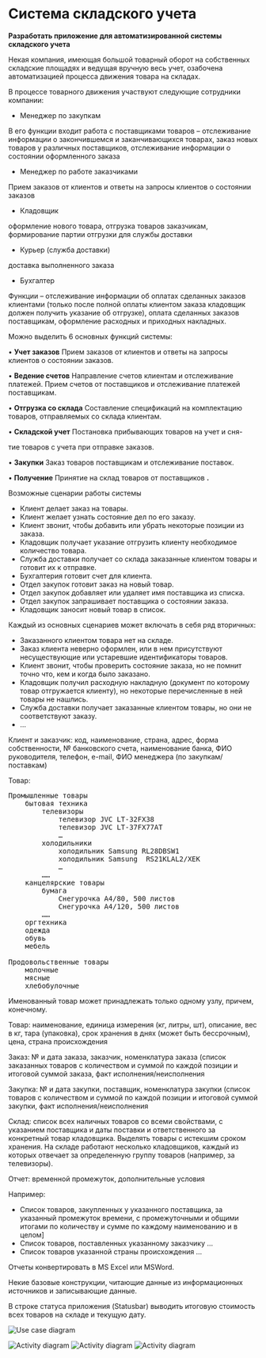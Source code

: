 # **Система складского учета**

**Разработать приложение для автоматизированной системы складского учета**

Некая компания, имеющая большой товарный оборот на собственных складские площадях и ведущая вручную весь учет, озабочена автоматизацией процесса движения товара на складах.

В процессе товарного движения участвуют следующие сотрудники компании:

- Менеджер по закупкам

В его функции входит работа с поставщиками товаров – отслеживание информации о закончившемся и заканчивающихся товарах, заказ новых товаров у различных поставщиков, отслеживание информации о состоянии оформленного заказа

- Менеджер по работе заказчиками

Прием заказов от клиентов и ответы на запросы клиентов о состоянии заказов

- Кладовщик

оформление нового товара, отгрузка товаров заказчикам, формирование партии отгрузки для службы доставки

- Курьер (служба доставки)

доставка выполненного заказа

- Бухгалтер

Функции – отслеживание информации об оплатах сделанных заказов клиентами (только после полной оплаты клиентом заказа кладовщик должен получить указание об отгрузке), оплата сделанных заказов поставщикам, оформление расходных и приходных накладных.

Можно выделить 6 основных функций системы:

• **Учет заказов** Прием заказов от клиентов и ответы на запросы клиентов о состоянии заказов.

• **Ведение счетов** Направление счетов клиентам и отслеживание платежей. Прием счетов от поставщиков и отсле­живание платежей поставщикам.

• **Отгрузка со склада** Составление спецификаций на комплектацию товаров, отправляемых со склада клиентам.

• **Складской учет** Постановка прибывающих товаров на учет и сня-

тие товаров с учета при отправке заказов.

• **Закупки** Заказ товаров поставщикам и отслеживание поставок.

• **Получение** Принятие на склад товаров от поставщиков **.**

Возможные сценарии работы системы

- Клиент делает заказ на товары.
- Клиент желает узнать состояние дел по его заказу.
- Клиент звонит, чтобы добавить или убрать некоторые позиции из заказа.
- Кладовщик получает указание отгрузить клиенту необходимое количество
товара.
- Служба доставки получает со склада заказанные клиентом товары и готовит
их к отправке.
- Бухгалтерия готовит счет для клиента.
- Отдел закупок готовит заказ на новый товар.
- Отдел закупок добавляет или удаляет имя поставщика из списка.
- Отдел закупок запрашивает поставщика о состоянии заказа.
- Кладовщик заносит новый товар в список.

Каждый из основных сценариев может включать в себя ряд вторичных:

- Заказанного клиентом товара нет на складе.
- Заказ клиента неверно оформлен, или в нем присутствуют несуществующие
или устаревшие идентификаторы товаров.
- Клиент звонит, чтобы проверить состояние заказа, но не помнит точно что,
кем и когда было заказано.
- Кладовщик получил расходную накладную (документ по которому товар отгружается клиенту), но некоторые перечисленные в
ней товары не нашлись.
- Служба доставки получает заказанные клиентом товары, но они не соответ­ствуют заказу.
- …

Клиент и заказчик: код, наименование, страна, адрес, форма собственности, № банковского счета, наименование банка, ФИО руководителя, телефон, e-mail, ФИО менеджера (по закупкам/поставкам)

Товар:
<pre>
Промышленные товары
	бытовая техника
		телевизоры
			телевизор JVC LT-32FX38
			телевизор JVC LT-37FX77AT
			…
		холодильники
			холодильник Samsung RL28DBSW1
			холодильник Samsung  RS21KLAL2/XEK
			…
		……	
	канцелярские товары
		бумага
			Снегурочка A4/80, 500 листов
			Снегурочка A4/120, 500 листов
		……	
	оргтехника
	одежда
	обувь
	мебель
  
Продовольственные товары
	молочные
	мясные
	хлебобулочные
</pre>

Именованный товар может принадлежать только одному узлу, причем, конечному.

Товар: наименование, единица измерения (кг, литры, шт), описание, вес в кг, тара (упаковка), срок хранения в днях (может быть бессрочным), цена, страна происхождения

Заказ: № и дата заказа, заказчик, номенклатура заказа (список заказанных товаров с количеством и суммой по каждой позиции и итоговой суммой заказа, факт исполнения/неисполнения

Закупка: № и дата закупки, поставщик, номенклатура закупки (список товаров с количеством и суммой по каждой позиции и итоговой суммой закупки, факт исполнения/неисполнения

Склад: список всех наличных товаров со всеми свойствами, с указанием поставщика и даты поставки и ответственного за конкретный товар кладовщика. Выделять товары с истекшим сроком хранения. На складе работают несколько кладовщиков, каждый из которых отвечает за определенную группу товаров (например, за телевизоры).

Отчет: временной промежуток, дополнительные условия

Например:
- Список товаров, закупленных у указанного поставщика, за указанный промежуток времени, с промежуточными и общими итогами по количеству и сумме по каждому наименованию и в целом]
- Список товаров, поставленных указанному заказчику …
- Список товаров указанной страны происхождения …

Отчеты конвертировать в MS Excel или MSWord.

Некие базовые конструкции, читающие данные из информационных источников и записывающие данные.

В строке статуса приложения (Statusbar) выводить итоговую стоимость всех товаров на складе и текущую дату.

![Use case diagram](/Diagrams/UseCase.png)

![Activity diagram](/Diagrams/Activity.png)
![Activity diagram](/Diagrams/Activity2.png)
![Activity diagram](/Diagrams/Activity3.png)

